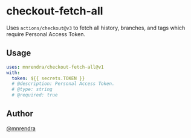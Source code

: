 # checkout-fetch-all
Uses `actions/checkout@v3` to fetch all history, branches, and tags which require Personal Access Token.

## Usage
```yml
uses: mnrendra/checkout-fetch-all@v1
with:
  token: ${{ secrets.TOKEN }}
  # @description: Personal Access Token.
  # @type: string
  # @required: true
```

## Author
[@mnrendra](https://github.com/mnrendra)
